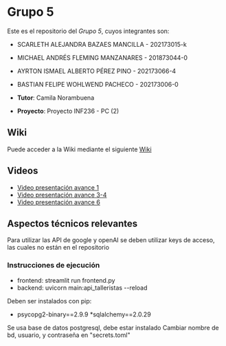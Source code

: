 # Grupo 5

Este es el repositorio del *Grupo 5*, cuyos integrantes son:

* SCARLETH ALEJANDRA BAZAES MANCILLA - 202173015-k
* MICHAEL ANDRÉS FLEMING MANZANARES - 201873044-0
* AYRTON ISMAEL ALBERTO PÉREZ PINO - 202173066-4
* BASTIAN FELIPE WOHLWEND PACHECO - 202173006-0

* **Tutor**: Camila Norambuena

* **Proyecto**: Proyecto INF236 - PC (2)

## Wiki

Puede acceder a la Wiki mediante el siguiente [Wiki](https://github.com/bastifwp/Proyecto_Apprende/wiki)

## Videos

* [Video presentación avance 1](https://youtu.be/TBL7QggdGDY)
* [Video presentación avance 3-4](https://youtu.be/B75C3fBscCc)
* [Video presentación avance 6](https://youtu.be/tCrPiqSdHfA)

## Aspectos técnicos relevantes

Para utilizar las API de google y openAI se deben utilizar keys de acceso, las cuales no están en el repositorio

### Instrucciones de ejecución
* frontend: streamlit run frontend.py
* backend: uvicorn main:api_talleristas --reload

Deben ser instalados con pip:
* psycopg2-binary==2.9.9
*sqlalchemy==2.0.29

Se usa base de datos postgresql, debe estar instalado
Cambiar nombre de bd, usuario, y contraseña en "secrets.toml"

